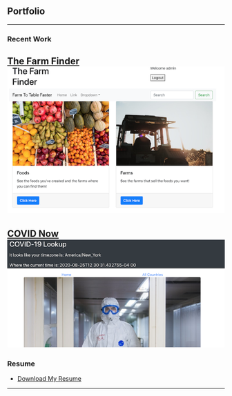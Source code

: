 ## Portfolio

---

### Recent Work 

[The Farm Finder](https://vigorous-carson-a34053.netlify.app/)
<img src="images/farm finder screenshot.png?raw=true"/>
---
[COVID Now](https://covidlookup.netlify.app/)
<img src="images/Screen Shot 2020-08-25 at 3.09.03 PM.png?raw=true"/>
---

### Resume

- [Download My Resume](pdf/j_galeazzi_resume_08_2020_scrubbed.pdf)

---



